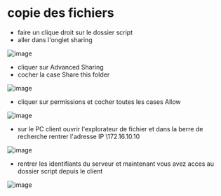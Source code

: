 # copie des fichiers
- faire un clique droit sur le dossier script
- aller dans l'onglet sharing

![image](https://github.com/clsmoker88/checkpoint2/assets/81968235/d256e826-7244-4213-a1a7-d00a5d806c99)


- cliquer sur Advanced Sharing
- cocher la case Share this folder 

![image](https://github.com/clsmoker88/checkpoint2/assets/81968235/885ca4c6-1f0a-4e88-9b9f-f095d7c12d9b)


- cliquer sur permissions et cocher toutes les cases Allow

![image](https://github.com/clsmoker88/checkpoint2/assets/81968235/155899ee-a192-4c06-b55f-82fe829593ba)



- sur le PC client ouvrir l'explorateur de fichier et dans la berre de recherche rentrer l'adresse IP \\172.16.10.10

![image](https://github.com/clsmoker88/checkpoint2/assets/81968235/79261f80-d3c7-48a8-8af9-79c1986d6b44)



- rentrer les identifiants du serveur et maintenant vous avez acces au dossier script depuis le client

![image](https://github.com/clsmoker88/checkpoint2/assets/81968235/921a3ebc-0c74-4a64-8ceb-6b256734f630)


